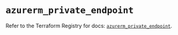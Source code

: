 # `azurerm_private_endpoint`

Refer to the Terraform Registry for docs: [`azurerm_private_endpoint`](https://registry.terraform.io/providers/hashicorp/azurerm/4.26.0/docs/resources/private_endpoint).
